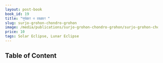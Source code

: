 ```yaml
---
layout: post-book
book_id: 19
title: "সূর্যগ্রহণ ও চন্দ্রগ্রহণ "
slug: surjo-grohon-chondro-grohon
image: /media/publications/surjo-grohon-chondro-grohon/surjo-grohon-chondro-grohon-book-cover.jpg
price: 10
tags: Solar Eclipse, Lunar Eclipse
---
```

## Table of Content
